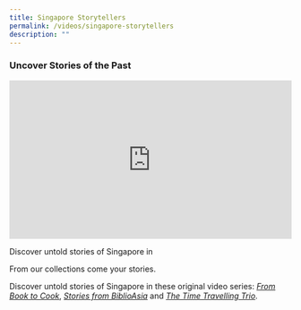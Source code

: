 ```yaml
---
title: Singapore Storytellers
permalink: /videos/singapore-storytellers
description: ""
---
```

### Uncover Stories of the Past

<style>.embed-container {position: relative; padding-bottom: 56.25%; height: 0; overflow: hidden; max-width: 100%; } .embed-container iframe, .embed-container object, .embed-container embed { position: absolute; top: 0; left: 0; width: 100%; height: 100%; }</style><div class='embed-container'><iframe src='https://www.youtube.com/embed/uxkPlrtnkik' frameborder='0' allowfullscreen></iframe></div> 

Discover untold stories of Singapore in 

From our collections come your stories.

Discover untold stories of Singapore in these original video series: *[From Book to Cook](/videos/from-book-to-cook)*, *[Stories from BiblioAsia](/videos/stories-from-biblioasia/)* and [*The Time Travelling Trio*](https://go.gov.sg/nlb-timetravellingtrio).